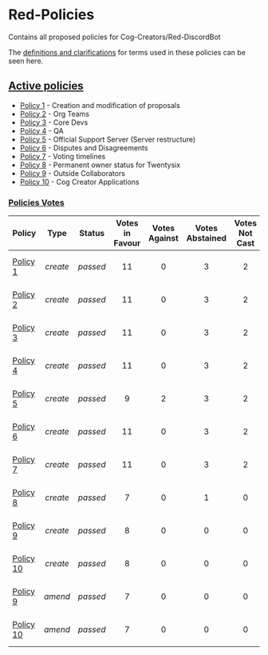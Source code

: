 # Red-Policies
Contains all proposed policies for Cog-Creators/Red-DiscordBot

The [definitions and clarifications](definitions.md) for terms used in these policies can be seen here. 

## [Active policies](policies/accepted)
- [Policy 1](policies/accepted/0001.md) - Creation and modification of proposals
- [Policy 2](policies/accepted/0002.md) - Org Teams
- [Policy 3](policies/accepted/0003.md) - Core Devs
- [Policy 4](policies/accepted/0004.md) - QA
- [Policy 5](policies/accepted/0005.md) - Official Support Server (Server restructure)
- [Policy 6](policies/accepted/0006.md) - Disputes and Disagreements
- [Policy 7](policies/accepted/0007.md) - Voting timelines
- [Policy 8](policies/accepted/0008.md) - Permanent owner status for Twentysix
- [Policy 9](policies/accepted/0009.md) - Outside Collaborators
- [Policy 10](policies/accepted/0010.md) - Cog Creator Applications

### <ins>Policies Votes</ins>
| Policy | Type | Status | Votes in Favour | Votes Against | Votes Abstained | Votes Not Cast | Total Available votes | Date |
|:---|:---:|---|:---:|:---:|:---:|:---:|:---:|:---:|
| [Policy 1](policies/accepted/0001.md) | *create* | *passed* | 11 | 0 | 3 | 2 | 16 | 1st of August 2020
| [Policy 2](policies/accepted/0002.md) | *create* | *passed* | 11 | 0 | 3 | 2 | 16 | 1st of August 2020
| [Policy 3](policies/accepted/0003.md) | *create* | *passed* | 11 | 0 | 3 | 2 | 16 | 1st of August 2020
| [Policy 4](policies/accepted/0004.md) | *create* | *passed* | 11 | 0 | 3 | 2 | 16 | 1st of August 2020
| [Policy 5](policies/accepted/0005.md) | *create* | *passed* | 9 | 2 | 3 | 2 | 16 | 1st of August 2020
| [Policy 6](policies/accepted/0006.md) | *create* | *passed* | 11 | 0 | 3 | 2 | 16 | 1st of August 2020
| [Policy 7](policies/accepted/0007.md) | *create* | *passed* | 11 | 0 | 3 | 2 | 16 | 1st of August 2020
| [Policy 8](policies/accepted/0008.md) | *create* | *passed* | 7 | 0 | 1 | 0 | 8 | 2nd of August 2020
| [Policy 9](policies/accepted/0009.md) | *create* | *passed* | 8 | 0 | 0 | 0 | 8 | 5th of October 2020
| [Policy 10](policies/accepted/0010.md) | *create* | *passed* | 8 | 0 | 0 | 0 | 8 | 11th of November 2020
| [Policy 9](policies/accepted/0009.md) | *amend* | *passed* | 7 | 0 | 0 | 0 | 7 | 14th of April 2021
| [Policy 10](policies/accepted/0010.md) | *amend* | *passed* | 7 | 0 | 0 | 0 | 7 | 14th of April 2021
